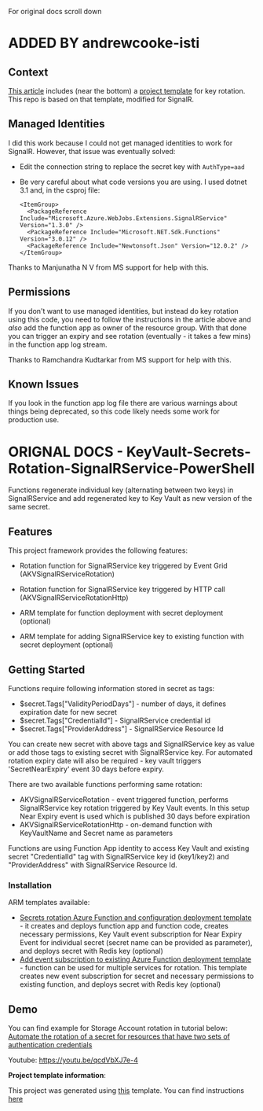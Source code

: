 For original docs scroll down

# ADDED BY andrewcooke-isti

## Context

[This
article](https://docs.microsoft.com/en-gb/azure/key-vault/secrets/tutorial-rotation-dual?tabs=azure-cli)
includes (near the bottom) a [project
template](https://serverlesslibrary.net/sample/bc72c6c3-bd8f-4b08-89fb-c5720c1f997f)
for key rotation.  This repo is based on that template, modified for SignalR.

## Managed Identities

I did this work because I could not get managed identities to work for
SignalR.  However, that issue was eventually solved:

  * Edit the connection string to replace the secret key with `AuthType=aad`

  * Be very careful about what code versions you are using.  I used dotnet 3.1
    and, in the csproj file:

        <ItemGroup>
          <PackageReference Include="Microsoft.Azure.WebJobs.Extensions.SignalRService" Version="1.3.0" />
          <PackageReference Include="Microsoft.NET.Sdk.Functions" Version="3.0.12" />
          <PackageReference Include="Newtonsoft.Json" Version="12.0.2" />
        </ItemGroup>

Thanks to Manjunatha N V from MS support for help with this.

## Permissions

If you don't want to use managed identities, but instead do key rotation using
this code, you need to follow the instructions in the article above and *also*
add the function app as owner of the resource group.  With that done you can
trigger an expiry and see rotation (eventually - it takes a few mins) in the
function app log stream.

Thanks to Ramchandra Kudtarkar from MS support for help with this.

## Known Issues

If you look in the function app log file there are various warnings about
things being deprecated, so this code likely needs some work for production
use.

# ORIGNAL DOCS - KeyVault-Secrets-Rotation-SignalRService-PowerShell

Functions regenerate individual key (alternating between two keys) in SignalRService and add regenerated key to Key Vault as new version of the same secret.

## Features

This project framework provides the following features:

* Rotation function for SignalRService key triggered by Event Grid (AKVSignalRServiceRotation)

* Rotation function for SignalRService key triggered by HTTP call (AKVSignalRServiceRotationHttp)

* ARM template for function deployment with secret deployment (optional)

* ARM template for adding SignalRService key to existing function with secret deployment (optional)

## Getting Started

Functions require following information stored in secret as tags:

* $secret.Tags["ValidityPeriodDays"] - number of days, it defines expiration date for new secret
* $secret.Tags["CredentialId"] - SignalRService credential id
* $secret.Tags["ProviderAddress"] - SignalRService Resource Id

You can create new secret with above tags and SignalRService key as value or add those tags to existing secret with SignalRService key. For automated rotation expiry date will also be required - key vault triggers 'SecretNearExpiry' event 30 days before expiry.

There are two available functions performing same rotation:

* AKVSignalRServiceRotation - event triggered function, performs SignalRService key rotation triggered by Key Vault events. In this setup Near Expiry event is used which is published 30 days before expiration
* AKVSignalRServiceRotationHttp - on-demand function with KeyVaultName and Secret name as parameters

Functions are using Function App identity to access Key Vault and existing secret "CredentialId" tag with SignalRService key id (key1/key2) and "ProviderAddress" with SignalRService Resource Id.

### Installation

ARM templates available:

* [Secrets rotation Azure Function and configuration deployment template](https://github.com/andrewcooke-isti/KeyVault-Secrets-Rotation-SignalRService-PowerShell/blob/main/ARM-Templates/Readme.md) - it creates and deploys function app and function code, creates necessary permissions, Key Vault event subscription for Near Expiry Event for individual secret (secret name can be provided as parameter), and deploys secret with Redis key (optional)
* [Add event subscription to existing Azure Function deployment template](https://github.com/andrewcooke-isti/KeyVault-Secrets-Rotation-SignalRService-PowerShell/blob/main/ARM-Templates/Readme.md) - function can be used for multiple services for rotation. This template creates new event subscription for secret and necessary permissions to existing function, and deploys secret with Redis key (optional)

## Demo

You can find example for Storage Account rotation in tutorial below:
[Automate the rotation of a secret for resources that have two sets of authentication credentials](https://docs.microsoft.com/azure/key-vault/secrets/tutorial-rotation-dual)

Youtube:
https://youtu.be/qcdVbXJ7e-4

**Project template information**:

This project was generated using [this](https://github.com/Azure/KeyVault-Secrets-Rotation-Template-PowerShell) template. You can find instructions [here](https://github.com/Azure/KeyVault-Secrets-Rotation-Template-PowerShell/blob/main/Project-Template-Instructions.md)
